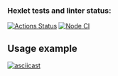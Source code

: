 ### Hexlet tests and linter status:
[![Actions Status](https://github.com/ruslanrust/frontend-project-lvl2/workflows/hexlet-check/badge.svg)](https://github.com/ruslanrust/frontend-project-lvl2/actions)
[![Node CI](https://github.com/ruslanrust/frontend-project-lvl2/actions/workflows/nodeci.yml/badge.svg)](https://github.com/ruslanrust/frontend-project-lvl2/actions/workflows/nodeci.yml)

## Usage example

[![asciicast](https://asciinema.org/a/uuChHpZxLnHxhPeg8mT6gDD6d.svg)](https://asciinema.org/a/uuChHpZxLnHxhPeg8mT6gDD6d)
